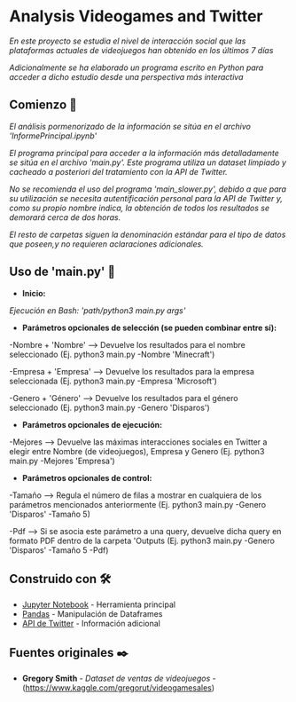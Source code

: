 
# Analysis Videogames and Twitter


_En este proyecto se estudia el nivel de interacción social que las plataformas actuales de videojuegos han obtenido en los últimos 7 días_


_Adicionalmente se ha elaborado un programa escrito en Python para acceder a dicho estudio desde una perspectiva más interactiva_


## Comienzo 🚀


_El análisis pormenorizado de la información se sitúa en el archivo 'InformePrincipal.ipynb'_


_El programa principal para acceder a la información más detalladamente se sitúa en el archivo 'main.py'. Este programa utiliza un dataset limpiado y cacheado a posteriori del tratamiento con la API de Twitter._


_No se recomienda el uso del programa 'main_slower.py', debido a que para su utilización se necesita autentificación personal para la API de Twitter y, como su propio nombre indica, la obtención de todos los resultados se demorará cerca de dos horas._


_El resto de carpetas siguen la denominación estándar para el tipo de datos que poseen,y no requieren aclaraciones adicionales._


## Uso de 'main.py' 🚀



* **Inicio:**

_Ejecución en Bash: 'path/python3 main.py args'_



* **Parámetros opcionales de selección (se pueden combinar entre sí):**

-Nombre + 'Nombre' --> Devuelve los resultados para el nombre seleccionado (Ej. python3 main.py -Nombre 'Minecraft')

-Empresa + 'Empresa' --> Devuelve los resultados para la empresa seleccionada (Ej. python3 main.py -Empresa 'Microsoft')

-Genero + 'Género' --> Devuelve los resultados para el género seleccionado (Ej. python3 main.py -Genero 'Disparos')




* **Parámetros opcionales de ejecución:**

-Mejores --> Devuelve las máximas interacciones sociales en Twitter a elegir entre Nombre (de videojuegos), Empresa y Genero (Ej. python3 main.py -Mejores 'Empresa')





* **Parámetros opcionales de control:**

-Tamaño --> Regula el número de filas a mostrar en cualquiera de los parámetros mencionados anteriormente (Ej. python3 main.py -Genero 'Disparos' -Tamaño 5)

-Pdf --> Si se asocia este parámetro a una query, devuelve dicha query en formato PDF dentro de la carpeta 'Outputs (Ej. python3 main.py -Genero 'Disparos' -Tamaño 5 -Pdf)




## Construido con 🛠️

* [Jupyter Notebook](https://jupyter.org/) - Herramienta principal
* [Pandas](https://pandas.pydata.org/) - Manipulación de Dataframes
* [API de Twitter](https://developer.twitter.com/) - Información adicional


## Fuentes originales ✒️

* **Gregory Smith** - *Dataset de ventas de videojuegos* - (https://www.kaggle.com/gregorut/videogamesales)
